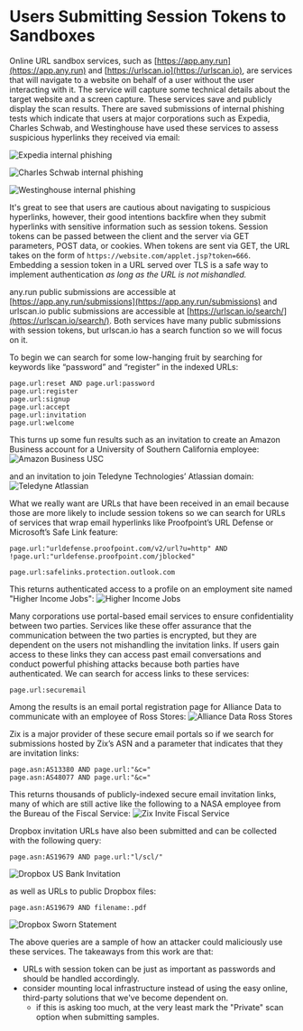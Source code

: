 # Users Submitting Session Tokens to Sandboxes

Online URL sandbox services, such as [https://app.any.run](https://app.any.run) and [https://urlscan.io](https://urlscan.io), are services that will navigate to a website on behalf of a user without the user interacting with it. The service will capture some technical details about the target website and a screen capture. These services save and publicly display the scan results. There are saved submissions of internal phishing tests which indicate that users at major corporations such as Expedia, Charles Schwab, and Westinghouse have used these services to assess suspicious hyperlinks they received via email:

![Expedia internal phishing](/images/expedia_phishing.jpg)

![Charles Schwab internal phishing](/images/schwab_phishing.jpg)

![Westinghouse internal phishing](/images/westinghouse_phishing.jpg)

It's great to see that users are cautious about navigating to suspicious hyperlinks, however, their good intentions backfire when they submit hyperlinks with sensitive information such as session tokens. Session tokens can be passed between the client and the server via GET parameters, POST data, or cookies. When tokens are sent via GET, the URL takes on the form of `https://website.com/applet.jsp?token=666`. Embedding a session token in a URL served over TLS is a safe way to implement authentication _as long as the URL is not mishandled._

any.run public submissions are accessible at [https://app.any.run/submissions](https://app.any.run/submissions) and urlscan.io public submissions are accessible at [https://urlscan.io/search/](https://urlscan.io/search/). Both services have many public submissions with session tokens, but urlscan.io has a search function so we will focus on it.

To begin we can search for some low-hanging fruit by searching for keywords like “password” and “register” in the indexed URLs:
```
page.url:reset AND page.url:password
page.url:register
page.url:signup
page.url:accept
page.url:invitation
page.url:welcome
```

This turns up some fun results such as an invitation to create an Amazon Business account for a University of Southern California employee:
![Amazon Business USC](/images/amazon_business_usc.jpg)

and an invitation to join Teledyne Technologies’ Atlassian domain:
![Teledyne Atlassian](/images/teledyne_atlassian.jpg)

What we really want are URLs that have been received in an email because those are more likely to include session tokens so we can search for URLs of services that wrap email hyperlinks like Proofpoint’s URL Defense or Microsoft’s Safe Link feature:
```
page.url:"urldefense.proofpoint.com/v2/url?u=http" AND !page.url:"urldefense.proofpoint.com/jblocked"

page.url:safelinks.protection.outlook.com
```

This returns authenticated access to a profile on an employment site named "Higher Income Jobs":
![Higher Income Jobs](/images/higherincomejobs.jpg)

Many corporations use portal-based email services to ensure confidentiality between two parties. Services like these offer assurance that the communication between the two parties is encrypted, but they are dependent on the users not mishandling the invitation links. If users gain access to these links they can access past email conversations and conduct powerful phishing attacks because both parties have authenticated. We can search for access links to these services:
```
page.url:securemail
```

Among the results is an email portal registration page for Alliance Data to communicate with an employee of Ross Stores:
![Alliance Data Ross Stores](/images/alliance_data_ross.jpg)

Zix is a major provider of these secure email portals so if we search for submissions hosted by Zix’s ASN and a parameter that indicates that they are invitation links:
```
page.asn:AS13380 AND page.url:"&c="
page.asn:AS48077 AND page.url:"&c="
```

This returns thousands of publicly-indexed secure email invitation links, many of which are still active like the following to a NASA employee from the Bureau of the Fiscal Service:
![Zix Invite Fiscal Service](/images/fiscal_service_nasa.jpg)

Dropbox invitation URLs have also been submitted and can be collected with the following query:
```
page.asn:AS19679 AND page.url:"l/scl/"
```
![Dropbox US Bank Invitation](/images/dropbox_usbank.jpg)

as well as URLs to public Dropbox files:
```
page.asn:AS19679 AND filename:.pdf
```
![Dropbox Sworn Statement](/images/dropbox_sworn_statement.jpg)

The above queries are a sample of how an attacker could maliciously use these services. The takeaways from this work are that:
* URLs with session token can be just as important as passwords and should be handled accordingly.
* consider mounting local infrastructure instead of using the easy online, third-party solutions that we've become dependent on.
	* if this is asking too much, at the very least mark the "Private" scan option when submitting samples.